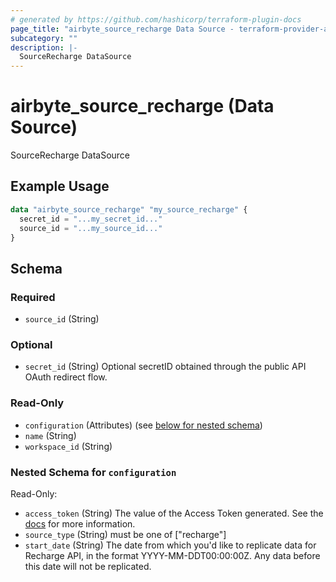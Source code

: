 ```yaml
---
# generated by https://github.com/hashicorp/terraform-plugin-docs
page_title: "airbyte_source_recharge Data Source - terraform-provider-airbyte"
subcategory: ""
description: |-
  SourceRecharge DataSource
---
```


# airbyte_source_recharge (Data Source)

SourceRecharge DataSource

## Example Usage

```terraform
data "airbyte_source_recharge" "my_source_recharge" {
  secret_id = "...my_secret_id..."
  source_id = "...my_source_id..."
}
```

<!-- schema generated by tfplugindocs -->
## Schema

### Required

- `source_id` (String)

### Optional

- `secret_id` (String) Optional secretID obtained through the public API OAuth redirect flow.

### Read-Only

- `configuration` (Attributes) (see [below for nested schema](#nestedatt--configuration))
- `name` (String)
- `workspace_id` (String)

<a id="nestedatt--configuration"></a>
### Nested Schema for `configuration`

Read-Only:

- `access_token` (String) The value of the Access Token generated. See the <a href="https://docs.airbyte.com/integrations/sources/recharge">docs</a> for more information.
- `source_type` (String) must be one of ["recharge"]
- `start_date` (String) The date from which you'd like to replicate data for Recharge API, in the format YYYY-MM-DDT00:00:00Z. Any data before this date will not be replicated.


